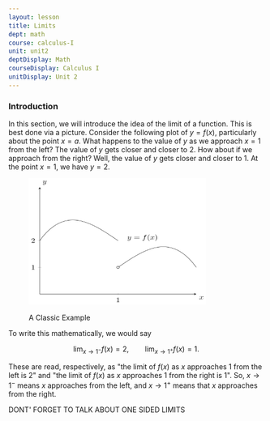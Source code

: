 ```yaml
---
layout: lesson
title: Limits
dept: math
course: calculus-I
unit: unit2
deptDisplay: Math
courseDisplay: Calculus I
unitDisplay: Unit 2
---
```


### Introduction

In this section, we will introduce the idea of the limit of a function. This is best done via a picture. Consider the following plot of $y = f(x)$, particularly about the point $x = a$. What happens to the value of $y$ as we approach $x = 1$ from the left? The value of $y$ gets closer and closer to $2$. How about if we approach from the right? Well, the value of $y$ gets closer and closer to 1. At the point $x = 1$, we have $y = 2$. 

<figure class="center">
<p><img src="limits-Figures/intro.svg" alt="Intro" style="width:350px;height:250px;"> </p>
<figcaption class="center">A Classic Example</figcaption> </figure>

To write this mathematically, we would say 

$$\lim_{x\to 1^-} f(x) = 2,\qquad \lim_{x\to 1^+} f(x) = 1.$$

These are read, respectively, as "the limit of $f(x)$ as $x$ approaches 1 from the left is 2" and "the limit of $f(x)$ as $x$ approaches 1 from the right is 1". So, $x\to 1^-$ means $x$ approaches from the left, and $x\to 1^+$ means that $x$ approaches from the right.

DONT' FORGET TO TALK ABOUT ONE SIDED LIMITS
